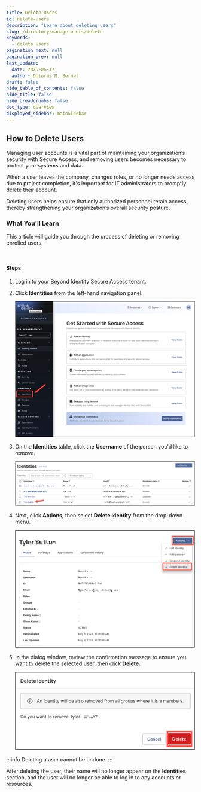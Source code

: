 ```yaml
---
title: Delete Users
id: delete-users
description: "Learn about deleting users"
slug: /directory/manage-users/delete
keywords:
  - delete users
pagination_next: null
pagination_prev: null
last_update:
  date: 2025-06-17
  author: Dolores M. Bernal
draft: false
hide_table_of_contents: false
hide_title: false
hide_breadcrumbs: false
doc_type: overview
displayed_sidebar: mainSidebar
---
```


## How to Delete Users

Managing user accounts is a vital part of maintaining your organization’s security with Secure Access, and removing users becomes necessary to protect your systems and data.

When a user leaves the company, changes roles, or no longer needs access due to project completion, it's important for IT administrators to promptly delete their account.

Deleting users helps ensure that only authorized personnel retain access, thereby strengthening your organization’s overall security posture.


### What You'll Learn  

This article will guide you through the process of deleting or removing enrolled users.
 
<br/>

#### Steps

1. Log in to your Beyond Identity Secure Access tenant.

2. Click **Identities** from the left-hand navigation panel. 

    ![Identities](../images/click-identities.png)

3. On the **Identities** table, click the **Username** of the person you'd like to remove.

    ![Identities](../images/remove-user.png)

4. Next, click **Actions**, then select **Delete identity** from the drop-down menu. 

    ![Identities](../images/delete-identity.png)

5. In the dialog window, review the confirmation message to ensure you want to delete the selected user, then click **Delete**. 

    ![Identities](../images/confirm-delete.png)

:::info
Deleting a user cannot be undone.
:::

After deleting the user, their name will no longer appear on the **Identities** section, and the user will no longer be able to log in to any accounts or resources. 

<br/>

<br/>

<br/>

<br/>

